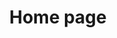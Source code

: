 ---
title: Home page
topSectionImg: ""
topSectionTitle: Coteams
topSectionDescription: Effective cooperation software is created faster, cheaper, safer and with more satisfaction and joy for all participants.

---